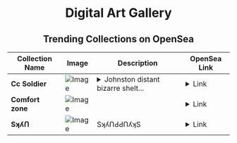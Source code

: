 <div align="center">

# Digital Art Gallery

## Trending Collections on OpenSea

| Collection Name                       | Image                                                                                     | Description                       | OpenSea Link                                                                                          |
|---------------------------------------|-------------------------------------------------------------------------------------------|-----------------------------------|--------------------------------------------------------------------------------------------------------|
| **Cc Soldier** | ![Image](https://i.seadn.io/s/raw/files/50f5472c60e254576ac720830a0b520c.jpg?w=500&auto=format?w=200&auto=format) | <details><summary>Johnston distant bizarre shelt...</summary>Johnston distant bizarre shelter culture harry donors airplane nevada</details> | <details><summary>Link</summary>[Cc Soldier](https://opensea.io/collection/cc-soldier)</details> |
| **Comfort zone** | ![Image](https://i.seadn.io/s/raw/files/5af6a3b8489645997ac3c2d9e478ac45.png?w=500&auto=format?w=200&auto=format) |  | <details><summary>Link</summary>[Comfort zone](https://opensea.io/collection/comfort-zone-6)</details> |
| **Sʞʎꓵ** | ![Image](https://i.seadn.io/s/raw/files/ea07bcfc4812106c821191a57a099398.png?w=500&auto=format?w=200&auto=format) | SʞʎꓵԀԀꓵʎʞS  | <details><summary>Link</summary>[Sʞʎꓵ](https://opensea.io/collection/sky-894)</details> |

</div>